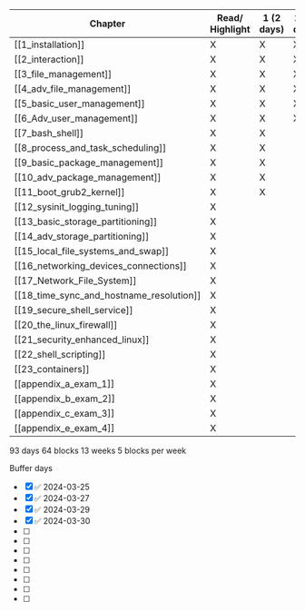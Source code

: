 
| Chapter                                  | Read/ Highlight | 1 (2 days) | 2 (1 day) | 3 (1 day) |
| ---------------------------------------- | --------------- | ---------- | --------- | --------- |
| [[1_installation]]                       | X               | X          | X         | X         |
| [[2_interaction]]                        | X               | X          | X         | X         |
| [[3_file_management]]                    | X               | X          | X         | X         |
| [[4_adv_file_management]]                | X               | X          | X         |           |
| [[5_basic_user_management]]              | X               | X          | X         |           |
| [[6_Adv_user_management]]                | X               | X          | X         |           |
| [[7_bash_shell]]                         | X               | X          |           |           |
| [[8_process_and_task_scheduling]]        | X               | X          |           |           |
| [[9_basic_package_management]]           | X               | X          |           |           |
| [[10_adv_package_management]]            | X               | X          |           |           |
| [[11_boot_grub2_kernel]]                 | X               | X          |           |           |
| [[12_sysinit_logging_tuning]]            | X               |            |           |           |
| [[13_basic_storage_partitioning]]        | X               |            |           |           |
| [[14_adv_storage_partitioning]]          | X               |            |           |           |
| [[15_local_file_systems_and_swap]]       | X               |            |           |           |
| [[16_networking_devices_connections]]    | X               |            |           |           |
| [[17_Network_File_System]]               | X               |            |           |           |
| [[18_time_sync_and_hostname_resolution]] | X               |            |           |           |
| [[19_secure_shell_service]]              | X               |            |           |           |
| [[20_the_linux_firewall]]                | X               |            |           |           |
| [[21_security_enhanced_linux]]           | X               |            |           |           |
| [[22_shell_scripting]]                   | X               |            |           |           |
| [[23_containers]]                        | X               |            |           |           |
| [[appendix_a_exam_1]]                    | X               |            |           |           |
| [[appendix_b_exam_2]]                    | X               |            |           |           |
| [[appendix_c_exam_3]]                    | X               |            |           |           |
| [[appendix_e_exam_4]]                    | X               |            |           |           |
93 days 64 blocks
13 weeks 
5 blocks per week

Buffer days 
- [x]  ✅ 2024-03-25
- [x]  ✅ 2024-03-27
- [x]  ✅ 2024-03-29
- [x]  ✅ 2024-03-30
- [ ] 
- [ ] 
- [ ] 
- [ ] 
- [ ] 
- [ ] 
- [ ]
- [ ] 